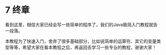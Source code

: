 # 7 终章

看到这里，相信大家已经会写一些简单的程序了，我们的Java极简入门教程就告一段落。

本教程为了快速入门，舍弃了很多基础部分，比如说简单的运算符、其它的变量类型等等，希望大家在看本教程之后，再返回去学习一些专业的教程，谢谢大家！

